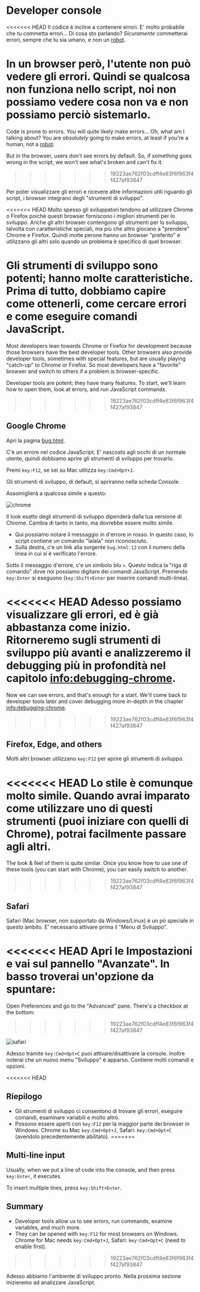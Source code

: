 # Developer console

<<<<<<< HEAD
Il codice è incline a contenere errori. E' molto probabile che tu commetta errori... Di cosa sto parlando? *Sicuramente* commetterai errori, sempre che tu sia umano, e non un [robot](https://en.wikipedia.org/wiki/Bender_(Futurama)).

In un browser però, l'utente non può vedere gli errori. Quindi se qualcosa non funziona nello script, noi non possiamo vedere cosa non va e non possiamo perciò sistemarlo.
=======
Code is prone to errors. You will quite likely make errors... Oh, what am I talking about? You are *absolutely* going to make errors, at least if you're a human, not a [robot](https://en.wikipedia.org/wiki/Bender_(Futurama)).

But in the browser, users don't see errors by default. So, if something goes wrong in the script, we won't see what's broken and can't fix it.
>>>>>>> 19223ae762f03cdff4e83f6f963f4f427af93847

Per poter visualizzare gli errori e ricevere altre informazioni utili riguardo gli script, i browser integrano degli "strumenti di sviluppo".

<<<<<<< HEAD
Molto spesso gli sviluppatori tendono ad utilizzare Chrome o Firefox poichè questi browser forniscono i migliori strumenti per lo sviluppo. Anche gli altri browser contengono gli strumenti per lo sviluppo, talvolta con caratteristiche speciali, ma più che altro giocano a "prendere" Chrome e Firefox.
Quindi molte perone hanno un browser "preferito" e utilizzano gli altri solo quando un problema è specifico di quel browser.

Gli strumenti di sviluppo sono potenti; hanno molte caratteristiche. Prima di tutto, dobbiamo capire come ottenerli, come cercare errori e come eseguire comandi JavaScript.
=======
Most developers lean towards Chrome or Firefox for development because those browsers have the best developer tools. Other browsers also provide developer tools, sometimes with special features, but are usually playing "catch-up" to Chrome or Firefox. So most developers have a "favorite" browser and switch to others if a problem is browser-specific.

Developer tools are potent; they have many features. To start, we'll learn how to open them, look at errors, and run JavaScript commands.
>>>>>>> 19223ae762f03cdff4e83f6f963f4f427af93847

## Google Chrome

Apri la pagina [bug.html](bug.html).

C'è un errore nel codice JavaScript. E' nascosto agli occhi di un normale utente, quindi dobbiamo aprire gli strumenti di sviluppo per trovarlo.

Premi `key:F12`, se sei su Mac utilizza `key:Cmd+Opt+J`.

Gli strumenti di sviluppo, di default, si apriranno nella scheda Console.

Assomiglierà a qualcosa simile a questo:

![chrome](chrome.png)

Il look esatto degli strumenti di sviluppo dipenderà dalla tua versione di Chrome. Cambia di tanto in tanto, ma dovrebbe essere molto simile.

- Qui possiamo notare il messaggio in d'errore in rosso. In questo caso, lo script contiene un comando "lalala" non riconosciuto.
- Sulla destra, c'e un link alla sorgente `bug.html:12` con il numero della linea in cui si è verificato l'errore.

Sotto il messaggio d'errore, c'e un simbolo blu `>`. Questo indica la "riga di comando" dove noi possiamo digitare dei comandi JavaScript. Premendo `key:Enter` si eseguono (`key:Shift+Enter` per inserire comandi multi-linea).

<<<<<<< HEAD
Adesso possiamo visualizzare gli errori, ed è già abbastanza come inizio. Ritorneremo sugli strumenti di sviluppo più avanti e analizzeremo il debugging più in profondità nel capitolo <info:debugging-chrome>.
=======
Now we can see errors, and that's enough for a start. We'll come back to developer tools later and cover debugging more in-depth in the chapter <info:debugging-chrome>.
>>>>>>> 19223ae762f03cdff4e83f6f963f4f427af93847


## Firefox, Edge, and others

Molti altri browser utilizzano `key:F12` per aprire gli strumenti di sviluppo.

<<<<<<< HEAD
Lo stile è comunque molto simile. Quando avrai imparato come utilizzare uno di questi strumenti (puoi iniziare con quelli di Chrome), potrai facilmente passare agli altri.
=======
The look & feel of them is quite similar. Once you know how to use one of these tools (you can start with Chrome), you can easily switch to another.
>>>>>>> 19223ae762f03cdff4e83f6f963f4f427af93847

## Safari

Safari (Mac browser, non supportato da Windows/Linux) è un pò speciale in questo ambito. E' necessario attivare prima il "Menu di Sviluppo".

<<<<<<< HEAD
Apri le Impostazioni e vai sul pannello "Avanzate". In basso troverai un'opzione da spuntare:
=======
Open Preferences and go to the "Advanced" pane. There's a checkbox at the bottom:
>>>>>>> 19223ae762f03cdff4e83f6f963f4f427af93847

![safari](safari.png)

Adesso tramite `key:Cmd+Opt+C` puoi attivare/disattivare la console. Inoltre noterai che un nuovo menu "Sviluppo" è apparso. Contiene molti comandi e opzioni.

<<<<<<< HEAD
## Riepilogo

- Gli strumenti di sviluppo ci consentono di trovare gli errori, eseguire comandi, esaminare variabili e molto altro.
- Possono essere aperti con `key:F12` per la maggior parte dei browser in Windows. Chrome su Mac `key:Cmd+Opt+J`, Safari: `key:Cmd+Opt+C` (avendolo precedentemente abilitato).
=======
## Multi-line input

Usually, when we put a line of code into the console, and then press `key:Enter`, it executes.

To insert multiple lines, press `key:Shift+Enter`.

## Summary

- Developer tools allow us to see errors, run commands, examine variables, and much more.
- They can be opened with `key:F12` for most browsers on Windows. Chrome for Mac needs `key:Cmd+Opt+J`, Safari: `key:Cmd+Opt+C` (need to enable first).
>>>>>>> 19223ae762f03cdff4e83f6f963f4f427af93847

Adesso abbiamo l'ambiente di sviluppo pronto. Nella prossima sezione inizieremo ad analizzare JavaScript.
